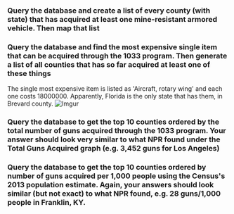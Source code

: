 ### Query the database and create a list of every county (with state) that has acquired at least one mine-resistant armored vehicle. Then map that list 

### Query the database and find the most expensive single item that can be acquired through the 1033 program. Then generate a list of all counties that has so far acquired at least one of these things
The single most expensive item is listed as 'Aircraft, rotary wing' and each one costs 18000000. Apparently, Florida is the only state that has them, in Brevard county.
![Imgur](http://i.imgur.com/BTd5Suk.png)

### Query the database to get the top 10 counties ordered by the total number of guns acquired through the 1033 program. Your answer should look very similar to what NPR found under the Total Guns Acquired graph (e.g. 3,452 guns for Los Angeles)

### Query the database to get the top 10 counties ordered by number of guns acquired per 1,000 people using the Census's 2013 population estimate. Again, your answers should look similar (but not exact) to what NPR found, e.g. 28 guns/1,000 people in Franklin, KY.
